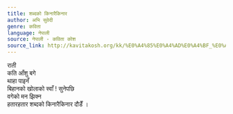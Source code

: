 ```yaml
---
title: शब्दको किनारैकिनार
author: अभि सुवेदी
genre: कविता
language: नेपाली
source: नेपाली - कविता कोश
source_link: http://kavitakosh.org/kk/%E0%A4%85%E0%A4%AD%E0%A4%BF_%E0%A4%B8%E0%A5%81%E0%A4%B5%E0%A5%87%E0%A4%A6%E0%A5%80
---
```


राती  
कति आँशु बगे  
थाहा पाइनँ  
बिहानको खोलाको स्वाँ ! सुनेपछि  
वगेको मन झिक्न  
हतारहतार शब्दको किनारैकिनार दौडेँ ।
